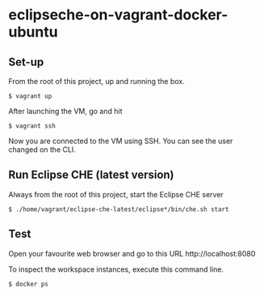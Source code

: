 # eclipseche-on-vagrant-docker-ubuntu

## Set-up

From the root of this project, up and running the box.

```shellscript
$ vagrant up
```

After launching the VM, go and hit 

```shellscript
$ vagrant ssh
```

Now you are connected to the VM using SSH. You can see the user changed on the CLI.

## Run Eclipse CHE (latest version)

Always from the root of this project, start the Eclipse CHE server

```shellscript
$ ./home/vagrant/eclipse-che-latest/eclipse*/bin/che.sh start 
```

## Test

Open your favourite web browser and go to this URL http://localhost:8080

To inspect the workspace instances, execute this command line.

```shellscript
$ docker ps
```
